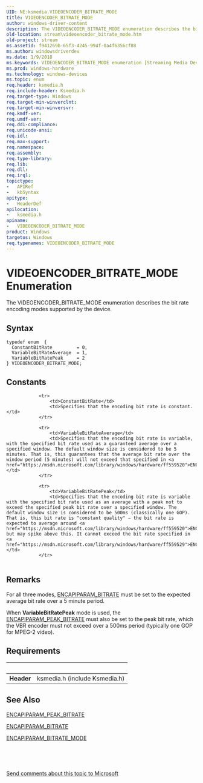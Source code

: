 ```yaml
---
UID: NE:ksmedia.VIDEOENCODER_BITRATE_MODE
title: VIDEOENCODER_BITRATE_MODE
author: windows-driver-content
description: The VIDEOENCODER_BITRATE_MODE enumeration describes the bit rate encoding modes supported by the device.
old-location: stream\videoencoder_bitrate_mode.htm
old-project: stream
ms.assetid: f941269b-65f3-4245-994f-0a4f6356cf88
ms.author: windowsdriverdev
ms.date: 1/9/2018
ms.keywords: VIDEOENCODER_BITRATE_MODE enumeration [Streaming Media Devices], ksmedia/ConstantBitRate, stream.videoencoder_bitrate_mode, ksmedia/VIDEOENCODER_BITRATE_MODE, VariableBitRateAverage, VIDEOENCODER_BITRATE_MODE, ksmedia/VariableBitRateAverage, ConstantBitRate, ksmedia/VariableBitRatePeak, encoderef_9d060a81-91a8-4e1a-9043-17cbb179b386.xml, VariableBitRatePeak
ms.prod: windows-hardware
ms.technology: windows-devices
ms.topic: enum
req.header: ksmedia.h
req.include-header: Ksmedia.h
req.target-type: Windows
req.target-min-winverclnt: 
req.target-min-winversvr: 
req.kmdf-ver: 
req.umdf-ver: 
req.ddi-compliance: 
req.unicode-ansi: 
req.idl: 
req.max-support: 
req.namespace: 
req.assembly: 
req.type-library: 
req.lib: 
req.dll: 
req.irql: 
topictype:
-	APIRef
-	kbSyntax
apitype:
-	HeaderDef
apilocation:
-	ksmedia.h
apiname:
-	VIDEOENCODER_BITRATE_MODE
product: Windows
targetos: Windows
req.typenames: VIDEOENCODER_BITRATE_MODE
---
```


# VIDEOENCODER_BITRATE_MODE Enumeration
The VIDEOENCODER_BITRATE_MODE enumeration describes the bit rate encoding modes supported by the device.

## Syntax
````
typedef enum  { 
  ConstantBitRate         = 0,
  VariableBitRateAverage  = 1,
  VariableBitRatePeak     = 2
} VIDEOENCODER_BITRATE_MODE;
````

## Constants

<table>
            
                <tr>
                    <td>ConstantBitRate</td>
                    <td>Specifies that the encoding bit rate is constant.</td>
                </tr>
            
                <tr>
                    <td>VariableBitRateAverage</td>
                    <td>Specifies that the encoding bit rate is variable, with the specified bit rate used as a guaranteed average over a specified window. The default window size is considered to be 5 minutes. That is, this guarantees that the average bit rate over the window period (5 minutes) will not exceed that specified in <a href="https://msdn.microsoft.com/library/windows/hardware/ff559520">ENCAPIPARAM_BITRATE</a>.</td>
                </tr>
            
                <tr>
                    <td>VariableBitRatePeak</td>
                    <td>Specifies that the encoding bit rate is variable with the specified bit rate used as an average with a peak not to exceed the specified peak bit rate over a specified window. The default window size is considered to be 500ms (classically one GOP). That is, this bit rate is "constant quality" − the bit rate is expected to average around <a href="https://msdn.microsoft.com/library/windows/hardware/ff559520">ENCAPIPARAM_BITRATE</a> but may spike above this. It cannot exceed the bit rate specified in <a href="https://msdn.microsoft.com/library/windows/hardware/ff559529">ENCAPIPARAM_PEAK_BITRATE</a>.</td>
                </tr>
</table>

## Remarks

For all three modes, <a href="https://msdn.microsoft.com/library/windows/hardware/ff559520">ENCAPIPARAM_BITRATE</a> must be set to the expected average bit rate over a 5 minute period.

When <b>VariableBitRatePeak</b> mode is used, the <a href="https://msdn.microsoft.com/library/windows/hardware/ff559529">ENCAPIPARAM_PEAK_BITRATE</a> must also be set to the peak bit rate, which the VBR encoder must not exceed over a 500ms period (typically one GOP for MPEG-2 video).

## Requirements
| &nbsp; | &nbsp; |
| ---- |:---- |
| **Header** | ksmedia.h (include Ksmedia.h) |

## See Also

<a href="https://msdn.microsoft.com/library/windows/hardware/ff559529">ENCAPIPARAM_PEAK_BITRATE</a>



<a href="https://msdn.microsoft.com/library/windows/hardware/ff559520">ENCAPIPARAM_BITRATE</a>



<a href="https://msdn.microsoft.com/library/windows/hardware/ff559524">ENCAPIPARAM_BITRATE_MODE</a>



 

 

<a href="mailto:wsddocfb@microsoft.com?subject=Documentation%20feedback [stream\stream]:%20VIDEOENCODER_BITRATE_MODE enumeration%20 RELEASE:%20(1/9/2018)&amp;body=%0A%0APRIVACY STATEMENT%0A%0AWe use your feedback to improve the documentation. We don't use your email address for any other purpose, and we'll remove your email address from our system after the issue that you're reporting is fixed. While we're working to fix this issue, we might send you an email message to ask for more info. Later, we might also send you an email message to let you know that we've addressed your feedback.%0A%0AFor more info about Microsoft's privacy policy, see http://privacy.microsoft.com/en-us/default.aspx." title="Send comments about this topic to Microsoft">Send comments about this topic to Microsoft</a>